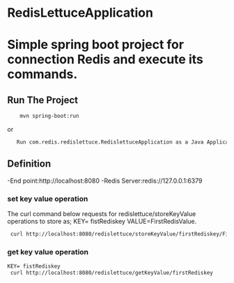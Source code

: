 # RedisLettuceApplication
# Simple spring boot project for connection Redis and execute its commands.

## Run The Project
```txt
    mvn spring-boot:run
```
or
```txt
   Run com.redis.redislettuce.RedislettuceApplication as a Java Application.
 ```

## Definition
 -End point:http://localhost:8080
 -Redis Server:redis://127.0.0.1:6379
 


### set key value operation
The curl command below requests for redislettuce/storeKeyValue operations to store as;
KEY= fistRediskey
VALUE=FirstRedisValue.

```txt
 curl http://localhost:8080/redislettuce/storeKeyValue/firstRediskey/FirstRedisValue
```

### get key value operation

```txt
KEY= fistRediskey
 curl http://localhost:8080/redislettuce/getKeyValue/firstRediskey  
```


